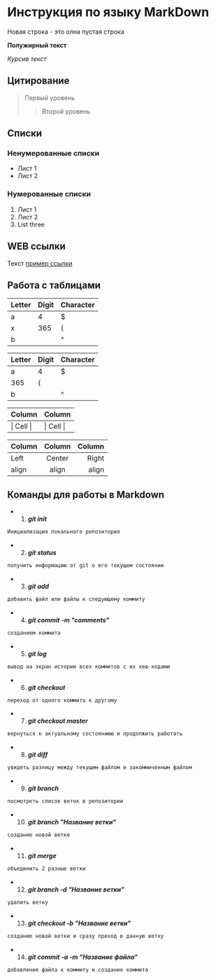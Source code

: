 # Инструкция по языку MarkDown

Новая строка - это олна пустая строка

**Полужирный текст**

*Курсив текст*

## Цитирование
> Первый уровень
>> Второй уровень

## Списки
### Ненумерованные списки
* Лист 1
* Лист 2
### Нумерованные списки
1. Лист 1
2. Лист 2
3. List three

## WEB ссылки
Текст [пример ссылки](http.example.com "Всплывающая подсказка")

## Работа с таблицами

Letter | Digit | Character
------ | ------|----------
a      | 4     | $
x      | 365    | (
b      |       | ^  

Letter|Digit|Character
---|---|---
a|4|$
 |365|(
b| |^  

Column | Column
------ | ------
\| Cell \|| \| Cell \|  


Column | Column | Column
:----- | :----: | -----:
Left   | Center | Right
align  | align  | align

## Команды для работы в Markdown

+ 1. ***git init***
```sh
Инициализация локального репозитория
```
+ 2. ***git status***
``` sh
получить информацию от git о его текущем состоянии
```
+ 3. ***git add***
``` sh
добавить файл или файлы к следующему коммиту
```
+ 4. ***git commit -m "comments"***
``` sh
созданием коммита
```
+ 5. ***git log***
``` sh
вывод на экран истории всех коммитов с их хеш-кодами
```
+ 6. ***git checkout***
``` sh
переход от одного коммита к другому
```
+ 7. ***git checkout master***
``` sh
вернуться к актуальному состояниюю и продолжить работать
```
+ 8. ***git diff***
``` sh
увидеть разницу между текущим файлом и закоммиченным файлом
```
+ 9. ***git branch***
``` sh
посмотреть список веток в репозитории
```
+ 10. ***git branch "Название ветки"***
``` sh
создание новой ветке
```
+ 11. ***git merge***
``` sh
объединить 2 разные ветки
```
+ 12. ***git branch -d "Название ветки"***
``` sh
удалить ветку
```
+ 13. ***git checkout -b "Название ветки"***
``` sh
создание новой ветки и сразу преход в данную ветку
```
+ 14. ***git commit -a -m "Название файла"***
``` sh
добавление файла к коммиту и создание коммита
```